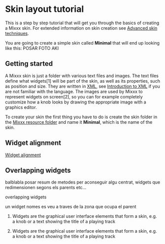 # Skin layout tutorial

This is a step by step tutorial that will get you through the basics of
creating a Mixxx skin. For extended information on skin creation see
[Advanced skin techniques](advanced_skin_techniques).

You are going to create a simple skin called **Minimal** that will end
up looking like this: POSAR FOTO AKI

## Getting started

A Mixxx skin is just a folder with various text files and images. The
text files define what widgets\[1\] will be part of the skin, as well as
its properties, such as position and size. They are written in
[XML](https://en.wikipedia.org/wiki/XML), see [Introduction to
XML](Introduction%20to%20XML) if you are not familiar with the language.
The images are used by Mixxx to represent widgets on screen\[2\], so you
can for example completely customize how a knob looks by drawing the
appropriate image with a graphics editor.

To create your skin the first thing you have to do is create the skin
folder in the [Mixxx resource folder](Mixxx%20resource%20folder) and
name it **Minimal**, which is the name of the skin.

## Widget alignment

[Widget alignment](/creating_skins/Widget%20alignment)

## Overlapping widgets

balblabla posar resum de metodes per aconseguir algu centrat, widgets
que redimensionen segons els parents etc...

overlapping widgets

un widget nomes es veu a traves de la zona que ocupa el parent

1.  Widgets are the graphical user interface elements that form a skin,
    e.g. a knob or a text showing the title of a playing track

2.  Widgets are the graphical user interface elements that form a skin,
    e.g. a knob or a text showing the title of a playing track
